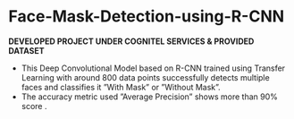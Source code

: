 # Face-Mask-Detection-using-R-CNN

**DEVELOPED PROJECT UNDER COGNITEL SERVICES & PROVIDED DATASET**
- This Deep Convolutional Model based on R-CNN trained using Transfer Learning with around 800 data points successfully detects multiple
faces and classifies it ”With Mask” or ”Without Mask”.
- The accuracy metric used ”Average Precision” shows more than 90% score .
